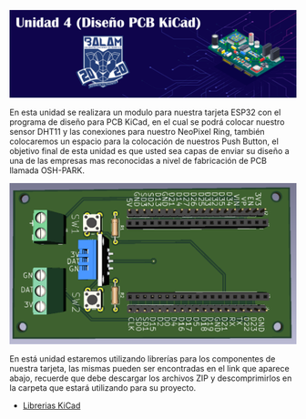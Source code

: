 ![](/Img/unidad4.png)

En esta unidad se realizara un modulo para nuestra tarjeta ESP32 con el programa de diseño para PCB KiCad, en el cual se podrá colocar nuestro sensor DHT11 y las conexiones para nuestro NeoPixel Ring, también colocaremos un espacio para la colocación de nuestros Push Button, el objetivo final de esta unidad es que usted sea capas de enviar su diseño a una de las empresas mas reconocidas a nivel de fabricación de PCB llamada OSH-PARK.

![](/Img/kicad3.png)

En está unidad estaremos utilizando librerías para los componentes de nuestra tarjeta, las mismas pueden ser encontradas en el link que aparece abajo, recuerde que debe descargar los archivos ZIP y descomprimirlos en la carpeta que estará utilizando para su proyecto.

- [Librerias KiCad][librerias]

[Librerias]: https://github.com/angelisidro/ESP32-BALAM2020/tree/master/Unidad-4/librerias

